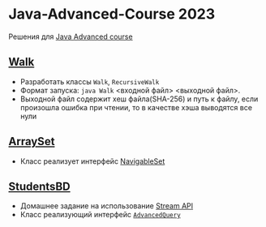 # Java-Advanced-Course 2023
Решения для [Java Advanced course](https://www.kgeorgiy.info/courses/java-advanced/)

## [Walk](https://github.com/AverageBrain/java-course/tree/main/src/info/kgeorgiy/ja/morozov/arrayset)
* Разработать классы `Walk`, `RecursiveWalk`
* Формат запуска: `java Walk` <входной файл> <выходной файл>. 
* Выходной файл содержит хеш файла(SHA-256) и путь к файлу, если произошла ошибка при чтении, то в качестве хэша выводятся все нули

## [ArraySet](https://github.com/AverageBrain/java-course/tree/main/src/info/kgeorgiy/ja/morozov/arrayset)
* Класс реализует интерфейс [NavigableSet](https://docs.oracle.com/en/java/javase/19/docs/api/java.base/java/util/NavigableSet.html)

## [StudentsBD](https://github.com/AverageBrain/java-course/tree/main/src/info/kgeorgiy/ja/morozov/student)
* Домашнее задание на использование [Stream API](https://docs.oracle.com/javase/8/docs/api/java/util/stream/Stream.html)
* Класс реализующий интерфейс [`AdvancedQuery`](https://github.com/AverageBrain/java-course/blob/main/test/modules/info.kgeorgiy.java.advanced.student/info/kgeorgiy/java/advanced/student/AdvancedQuery.java)
